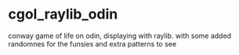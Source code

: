 # cgol_raylib_odin
conway game of life on odin, displaying with raylib. with some added randomnes for the funsies and extra patterns to see
